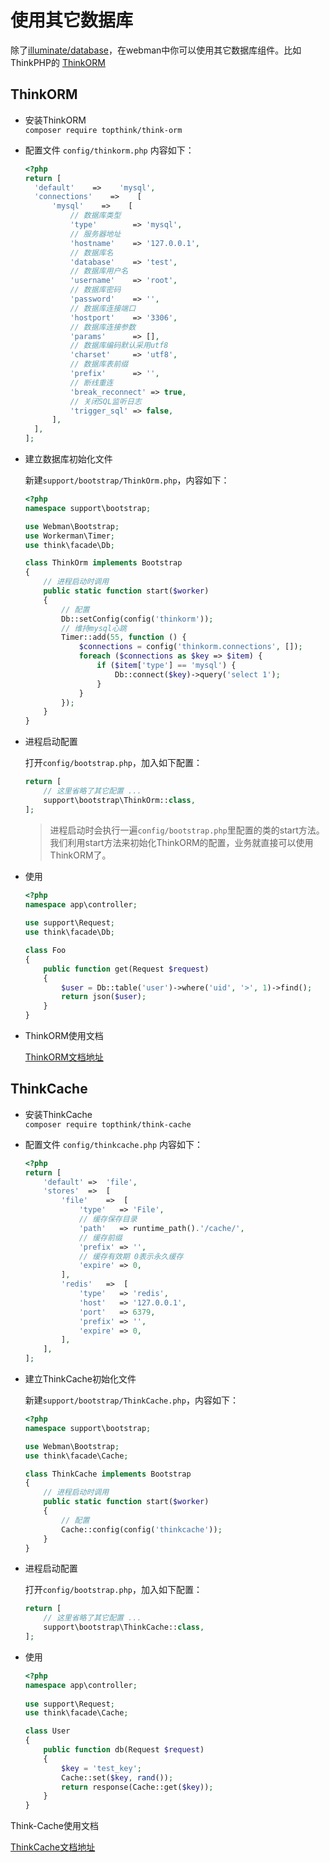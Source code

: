 # 使用其它数据库
除了[illuminate/database](https://github.com/illuminate/database)，在webman中你可以使用其它数据库组件。比如ThinkPHP的 [ThinkORM](https://www.kancloud.cn/manual/think-orm/1257998)

## ThinkORM

- 安装ThinkORM  
  `composer require topthink/think-orm`
  
- 配置文件 `config/thinkorm.php` 内容如下：
    ```php
  <?php
  return [
      'default'    =>    'mysql',
      'connections'    =>    [
          'mysql'    =>    [
              // 数据库类型
              'type'        => 'mysql',
              // 服务器地址
              'hostname'    => '127.0.0.1',
              // 数据库名
              'database'    => 'test',
              // 数据库用户名
              'username'    => 'root',
              // 数据库密码
              'password'    => '',
              // 数据库连接端口
              'hostport'    => '3306',
              // 数据库连接参数
              'params'      => [],
              // 数据库编码默认采用utf8
              'charset'     => 'utf8',
              // 数据库表前缀
              'prefix'      => '',
              // 断线重连
              'break_reconnect' => true,
              // 关闭SQL监听日志
              'trigger_sql' => false,
          ],
      ],
  ];
    ```
- 建立数据库初始化文件
  
  新建`support/bootstrap/ThinkOrm.php`，内容如下：
  
  ```php
  <?php
  namespace support\bootstrap;
  
  use Webman\Bootstrap;
  use Workerman\Timer;
  use think\facade\Db;
  
  class ThinkOrm implements Bootstrap
  {
      // 进程启动时调用
      public static function start($worker)
      {
          // 配置
          Db::setConfig(config('thinkorm'));
          // 维持mysql心跳
          Timer::add(55, function () {
              $connections = config('thinkorm.connections', []);
              foreach ($connections as $key => $item) {
                  if ($item['type'] == 'mysql') {
                      Db::connect($key)->query('select 1');
                  }
              }
          });
      }
  }

  ```

- 进程启动配置

  打开`config/bootstrap.php`，加入如下配置：
  ```php
  return [
      // 这里省略了其它配置 ...
      support\bootstrap\ThinkOrm::class,
  ];
  ```
  > 进程启动时会执行一遍`config/bootstrap.php`里配置的类的start方法。我们利用start方法来初始化ThinkORM的配置，业务就直接可以使用ThinkORM了。

- 使用

  ```php
  <?php
  namespace app\controller;
    
  use support\Request;
  use think\facade\Db;
  
  class Foo
  {
      public function get(Request $request)
      {
          $user = Db::table('user')->where('uid', '>', 1)->find();
          return json($user);
      }
  }
  ```
- ThinkORM使用文档

  [ThinkORM文档地址](https://www.kancloud.cn/manual/think-orm/1257998)
  
## ThinkCache

- 安装ThinkCache  
  `composer require topthink/think-cache`
  
- 配置文件 `config/thinkcache.php` 内容如下：
  ```php
  <?php
  return [
      'default'	=>	'file',
      'stores'	=>	[
          'file'	=>	[
              'type'   => 'File',
              // 缓存保存目录
              'path'   => runtime_path().'/cache/',
              // 缓存前缀
              'prefix' => '',
              // 缓存有效期 0表示永久缓存
              'expire' => 0,
          ],
          'redis'	=>	[
              'type'   => 'redis',
              'host'   => '127.0.0.1',
              'port'   => 6379,
              'prefix' => '',
              'expire' => 0,
          ],
      ],
  ];
  ```
- 建立ThinkCache初始化文件
  
  新建`support/bootstrap/ThinkCache.php`，内容如下：
  
  ```php
  <?php
  namespace support\bootstrap;
  
  use Webman\Bootstrap;  
  use think\facade\Cache;
  
  class ThinkCache implements Bootstrap
  {
      // 进程启动时调用
      public static function start($worker)
      {
          // 配置
          Cache::config(config('thinkcache'));
      }
  }

  ```

- 进程启动配置

  打开`config/bootstrap.php`，加入如下配置：
  ```php
  return [
      // 这里省略了其它配置 ...
      support\bootstrap\ThinkCache::class,
  ];
  ```

- 使用

  ```php
  <?php
  namespace app\controller;
    
  use support\Request;
  use think\facade\Cache;
  
  class User
  {
      public function db(Request $request)
      {
          $key = 'test_key';
          Cache::set($key, rand());
          return response(Cache::get($key));
      }
  }
  ```
Think-Cache使用文档

  [ThinkCache文档地址](https://github.com/top-think/think-cache)